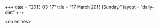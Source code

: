 +++
date = "2013-03-17"
title = "17 March 2013 (Sunday)"
layout = "daily-diet"
+++

<p>&lt;no entries&gt;</p>